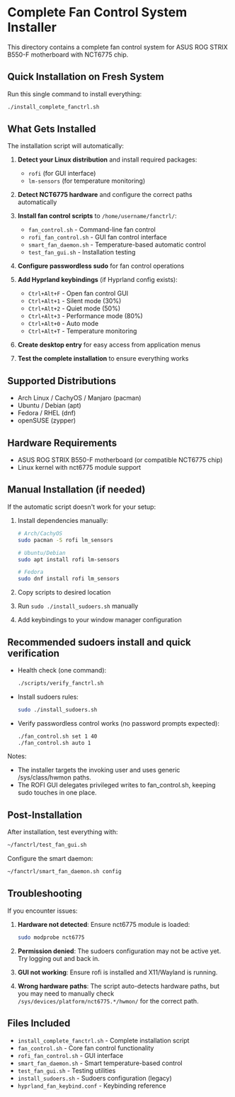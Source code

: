 # Complete Fan Control System Installer

This directory contains a complete fan control system for ASUS ROG STRIX B550-F motherboard with NCT6775 chip.

## Quick Installation on Fresh System

Run this single command to install everything:

```bash
./install_complete_fanctrl.sh
```

## What Gets Installed

The installation script will automatically:

1. **Detect your Linux distribution** and install required packages:
   - `rofi` (for GUI interface)
   - `lm-sensors` (for temperature monitoring)

2. **Detect NCT6775 hardware** and configure the correct paths automatically

3. **Install fan control scripts** to `/home/username/fanctrl/`:
   - `fan_control.sh` - Command-line fan control
   - `rofi_fan_control.sh` - GUI fan control interface
   - `smart_fan_daemon.sh` - Temperature-based automatic control
   - `test_fan_gui.sh` - Installation testing

4. **Configure passwordless sudo** for fan control operations

5. **Add Hyprland keybindings** (if Hyprland config exists):
   - `Ctrl+Alt+F` - Open fan control GUI
   - `Ctrl+Alt+1` - Silent mode (30%)
   - `Ctrl+Alt+2` - Quiet mode (50%)
   - `Ctrl+Alt+3` - Performance mode (80%)
   - `Ctrl+Alt+0` - Auto mode
   - `Ctrl+Alt+T` - Temperature monitoring

6. **Create desktop entry** for easy access from application menus

7. **Test the complete installation** to ensure everything works

## Supported Distributions

- Arch Linux / CachyOS / Manjaro (pacman)
- Ubuntu / Debian (apt)
- Fedora / RHEL (dnf)
- openSUSE (zypper)

## Hardware Requirements

- ASUS ROG STRIX B550-F motherboard (or compatible NCT6775 chip)
- Linux kernel with nct6775 module support

## Manual Installation (if needed)

If the automatic script doesn't work for your setup:

1. Install dependencies manually:
   ```bash
   # Arch/CachyOS
   sudo pacman -S rofi lm_sensors
   
   # Ubuntu/Debian
   sudo apt install rofi lm-sensors
   
   # Fedora
   sudo dnf install rofi lm_sensors
   ```

2. Copy scripts to desired location
3. Run `sudo ./install_sudoers.sh` manually
4. Add keybindings to your window manager configuration

## Recommended sudoers install and quick verification

- Health check (one command):
  ```bash
  ./scripts/verify_fanctrl.sh
  ```

- Install sudoers rules:
  ```bash
  sudo ./install_sudoers.sh
  ```

- Verify passwordless control works (no password prompts expected):
  ```bash
  ./fan_control.sh set 1 40
  ./fan_control.sh auto 1
  ```

Notes:
- The installer targets the invoking user and uses generic /sys/class/hwmon paths.
- The ROFI GUI delegates privileged writes to fan_control.sh, keeping sudo touches in one place.

## Post-Installation

After installation, test everything with:
```bash
~/fanctrl/test_fan_gui.sh
```

Configure the smart daemon:
```bash
~/fanctrl/smart_fan_daemon.sh config
```

## Troubleshooting

If you encounter issues:

1. **Hardware not detected**: Ensure nct6775 module is loaded:
   ```bash
   sudo modprobe nct6775
   ```

2. **Permission denied**: The sudoers configuration may not be active yet. Try logging out and back in.

3. **GUI not working**: Ensure rofi is installed and X11/Wayland is running.

4. **Wrong hardware paths**: The script auto-detects hardware paths, but you may need to manually check `/sys/devices/platform/nct6775.*/hwmon/` for the correct path.

## Files Included

- `install_complete_fanctrl.sh` - Complete installation script
- `fan_control.sh` - Core fan control functionality
- `rofi_fan_control.sh` - GUI interface
- `smart_fan_daemon.sh` - Smart temperature-based control
- `test_fan_gui.sh` - Testing utilities
- `install_sudoers.sh` - Sudoers configuration (legacy)
- `hyprland_fan_keybind.conf` - Keybinding reference
